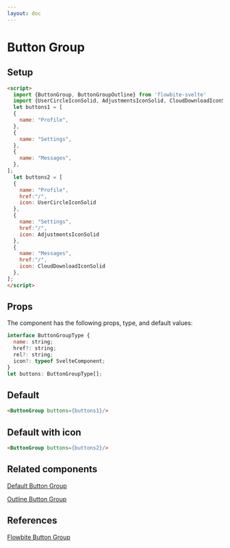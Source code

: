 ```yaml
---
layout: doc
---
```


<script>
  import {ButtonGroup, ButtonGroupOutline} from '$lib/index'
  import {UserCircleIconSolid, AdjustmentsIconSolid, CloudDownloadIconSolid} from "@codewithshin/svelte-heroicons"
  let buttons1 = [
  {
    name: "Profile",
  },
  {
    name: "Settings",
  },
  {
    name: "Messages",
  },
];
  let buttons2 = [
  {
    name: "Profile",
    href:"/",
    icon: UserCircleIconSolid
  },
  {
    name: "Settings",
    href:"/",
    icon: AdjustmentsIconSolid
  },
  {
    name: "Messages",
    href:"/",
    icon: CloudDownloadIconSolid
  },
];
</script>


<h1 class="text-3xl w-full text-gray-900 dark:text-white py-8">Button Group</h1>

<h2 class="text-2xl w-full text-gray-900 dark:text-white py-8">Setup</h2>

```html
<script>
  import {ButtonGroup, ButtonGroupOutline} from 'flowbite-svelte'
  import {UserCircleIconSolid, AdjustmentsIconSolid, CloudDownloadIconSolid} from "@codewithshin/svelte-heroicons"
  let buttons1 = [
  {
    name: "Profile",
  },
  {
    name: "Settings",
  },
  {
    name: "Messages",
  },
];
  let buttons2 = [
  {
    name: "Profile",
    href:"/",
    icon: UserCircleIconSolid
  },
  {
    name: "Settings",
    href:"/",
    icon: AdjustmentsIconSolid
  },
  {
    name: "Messages",
    href:"/",
    icon: CloudDownloadIconSolid
  },
];
</script>
```

<h2 class="text-2xl w-full text-gray-900 dark:text-white py-8">Props</h2>

<p class="dark:text-white py-4 text-lg">The component has the following props, type, and default values:</p>

```js
interface ButtonGroupType {
  name: string;
  href?: string;
  rel?: string;
  icon?: typeof SvelteComponent;
}
let buttons: ButtonGroupType[];
```

<h2 class="text-2xl w-full text-gray-900 dark:text-white py-8">Default</h2>

<div
  class="container flex flex-wrap justify-evenly rounded-xl mx-auto bg-gradient-to-r bg-white dark:bg-gray-900 border border-gray-200 dark:border-gray-700 p-2 sm:p-6">
<ButtonGroup buttons={buttons1}/>
</div>


```html
<ButtonGroup buttons={buttons1}/>
```

<h2 class="text-2xl w-full text-gray-900 dark:text-white py-8">Default with icon</h2>

<div
  class="container flex flex-wrap justify-evenly rounded-xl mx-auto bg-gradient-to-r bg-white dark:bg-gray-900 border border-gray-200 dark:border-gray-700 p-2 sm:p-6">
<ButtonGroup buttons={buttons2}/>
</div>


```html
<ButtonGroup buttons={buttons2}/>
```

<h2 class="text-2xl w-full dark:text-white py-8">Related components</h2>

<p class="dark:text-white text-lg w-full"><a href="https://flowbite-svelte.vercel.app/button-groups/default" class="text-blue-600 hover:underline dark:text-blue-500">Default Button Group</a></p>

<p class="dark:text-white text-lg w-full"><a href="https://flowbite-svelte.vercel.app/button-groups/outline" class="text-blue-600 hover:underline dark:text-blue-500">Outline Button Group</a></p>

<h2 class="text-2xl w-full dark:text-white py-8">References</h2>

<p class="dark:text-white text-lg"><a href="https://flowbite.com/docs/components/button-group/" target="_blank" class="text-blue-600 hover:underline dark:text-blue-500">Flowbite Button Group</a></p>
